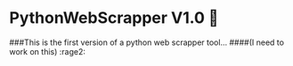 # PythonWebScrapper V1.0 :snake:

###This is the first version of a python web scrapper tool...
####(I need to work on this) :rage2:
